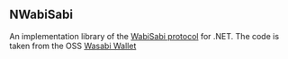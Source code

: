 NWabiSabi
------

An implementation library of the [WabiSabi protocol](https://eprint.iacr.org/2021/206) for .NET. 
The code is taken from the OSS [Wasabi Wallet](https://github.com/zkSNACKs/WalletWasabi) 

